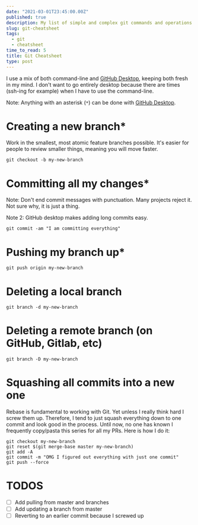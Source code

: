 ```yaml
---
date: "2021-03-01T23:45:00.00Z"
published: true
description: My list of simple and complex git commands and operations.
slug: git-cheatsheet
tags:
  - git
  - cheatsheet  
time_to_read: 5
title: Git Cheatsheet
type: post
---
```


I use a mix of both command-line and [GitHub Desktop](https://desktop.github.com/), keeping both fresh in my mind. I don't want to go entirely desktop because there are times (ssh-ing for example) when I have to use the command-line.

Note: Anything with an asterisk (`*`) can be done with [GitHub Desktop](https://desktop.github.com/). 

# Creating a new branch*

Work in the smallest, most atomic feature branches possible. It's easier for people to review smaller things, meaning you will move faster.

```
git checkout -b my-new-branch
```

# Committing all my changes*

Note: Don't end commit messages with punctuation. Many projects reject it. Not sure why, it is just a thing.

Note 2: GitHub desktop makes adding long commits easy.

```
git commit -am "I am committing everything"
```

# Pushing my branch up*

```
git push origin my-new-branch
```

# Deleting a local branch

```
git branch -d my-new-branch
```

# Deleting a remote branch (on GitHub, Gitlab, etc)

```
git branch -D my-new-branch
```


# Squashing all commits into a new one

Rebase is fundamental to working with Git. Yet unless I really think hard I screw them up. Therefore, I tend to just squash everything down to one commit and look good in the process. Until now, no one has known I frequently copy/pasta this series for all my PRs. Here is how I do it:

```
git checkout my-new-branch
git reset $(git merge-base master my-new-branch)
git add -A
git commit -m "OMG I figured out everything with just one commit"
git push --force
```

# TODOS

- [ ] Add pulling from master and branches
- [ ] Add updating a branch from master
- [ ] Reverting to an earlier commit because I screwed up
